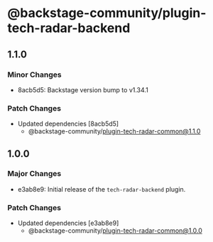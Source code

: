# @backstage-community/plugin-tech-radar-backend

## 1.1.0

### Minor Changes

- 8acb5d5: Backstage version bump to v1.34.1

### Patch Changes

- Updated dependencies [8acb5d5]
  - @backstage-community/plugin-tech-radar-common@1.1.0

## 1.0.0

### Major Changes

- e3ab8e9: Initial release of the `tech-radar-backend` plugin.

### Patch Changes

- Updated dependencies [e3ab8e9]
  - @backstage-community/plugin-tech-radar-common@1.0.0
